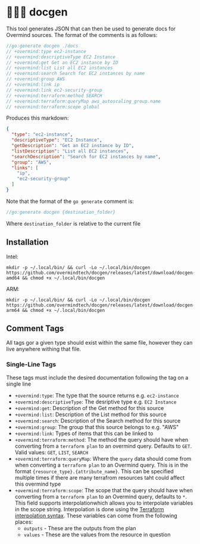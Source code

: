 # 👩‍⚕️🤖 docgen

This tool generates JSON that can then be used to generate docs for Overmind sources. The format of the comments is as follows:

```go
//go:generate docgen ./docs
// +overmind:type ec2-instance
// +overmind:descriptiveType EC2 Instance
// +overmind:get Get an EC2 instance by ID
// +overmind:list List all EC2 instances
// +overmind:search Search for EC2 instances by name
// +overmind:group AWS
// +overmind:link ip
// +overmind:link ec2-security-group
// +overmind:terraform:method SEARCH
// +overmind:terraform:queryMap aws_autoscaling_group.name
// +overmind:terraform:scope global
```

Produces this markdown:

```json
{
  "type": "ec2-instance",
  "descriptiveType": "EC2 Instance",
  "getDescription": "Get an EC2 instance by ID",
  "listDescription": "List all EC2 instances",
  "searchDescription": "Search for EC2 instances by name",
  "group": "AWS",
  "links": [
    "ip",
    "ec2-security-group"
  ]
}
```

Note that the format of the `go generate` comment is:

```go
//go:generate docgen {destination_folder}
```

Where `destination_folder` is relative to the current file

## Installation

Intel:

```shell
mkdir -p ~/.local/bin/ && curl -Lo ~/.local/bin/docgen https://github.com/overmindtech/docgen/releases/latest/download/docgen-amd64 && chmod +x ~/.local/bin/docgen
```

ARM:

```shell
mkdir -p ~/.local/bin/ && curl -Lo ~/.local/bin/docgen https://github.com/overmindtech/docgen/releases/latest/download/docgen-arm64 && chmod +x ~/.local/bin/docgen
```

## Comment Tags

All tags gor a given type should exist within the same file, however they can live anywhere withing that file.

### Single-Line Tags

These tags must include the desired documentation following the tag on a single line

* `+overmind:type`: The type that the source returns e.g. `ec2-instance`
* `+overmind:descriptiveType`: The desriptive type e.g. `EC2 Instance`
* `+overmind:get`: Description of the Get method for this source
* `+overmind:list`: Description of the List method for this source
* `+overmind:search`: Description of the Search method for this source
* `+overmind:group`: The group that this source belongs to e.g. "AWS"
* `+overmind:link`: Types of items that this can be linked to
* `+overmind:terraform:method`: The method the query should have when converting from a `terraform plan` to an overmind query. Defaults to `GET`. Valid values: `GET`, `LIST`, `SEARCH`
* `+overmind:terraform:queryMap`:  Where the `query` data should come from when converting a `terraform plan` to an Overmind query. This is in the format `{resource_type}.{attribute_name}`. This can be specified multiple times if there are many terrafrom resources taht could affect this overmind type
* `+overmind:terraform:scope`: The scope that the query should have when converting from a `terraform plan` to an Overmind query, defaults to `*`. This field supports interpolationwhich allows you to interpolate variables in the scope string. Interpolation is done using the [Terraform interpolation syntax](https://www.terraform.io/docs/configuration/interpolation.html). These variables can come from the following places:
  * `outputs` - These are the outputs from the plan
  * `values` - These are the values from the resource in question
